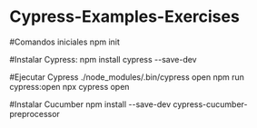 # Cypress-Examples-Exercises

#Comandos iniciales
npm init

#Instalar Cypress:
npm install cypress --save-dev

#Ejecutar Cypress
./node_modules/.bin/cypress open
npm run cypress:open
npx cypress open

#Instalar Cucumber
npm install --save-dev cypress-cucumber-preprocessor